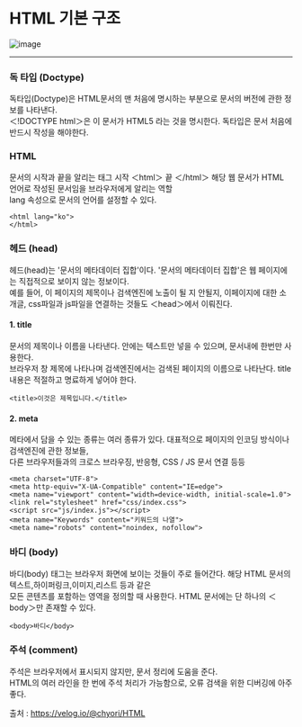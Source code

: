# HTML 기본 구조
![image](https://user-images.githubusercontent.com/99263360/189117891-9830a7e7-a63a-4401-831e-d3a0fbc5de6f.png)
***
### 독 타입 (Doctype)
독타입(Doctype)은 HTML문서의 맨 처음에 명시하는 부분으로 문서의 버전에 관한 정보를 나타낸다.  
＜!DOCTYPE html＞은 이 문서가 HTML5 라는 것을 명시한다. 독타입은 문서 처음에 반드시 작성을 해야한다.  

### HTML
문서의 시작과 끝을 알리는 태그 시작 ＜html＞ 끝 ＜/html＞ 해당 웹 문서가 HTML 언어로 작성된 문서임을 브라우저에게 알리는 역할  
lang 속성으로 문서의 언어를 설정할 수 있다.  
```
<html lang="ko">
</html>
```

### 헤드 (head)
헤드(head)는 '문서의 메타데이터 집합'이다. '문서의 메타데이터 집합'은 웹 페이지에는 직접적으로 보이지 않는 정보이다.  
예를 들어, 이 페이지의 제목이나 검색엔진에 노출이 될 지 안될지, 이페이지에 대한 소개글, css파일과 js파일을 연결하는 것들도 ＜head＞에서 이뤄진다.  
#### 1. title
문서의 제목이나 이름을 나타낸다. 안에는 텍스트만 넣을 수 있으며, 문서내에 한번만 사용한다.  
브라우저 창 제목에 나타나며 검색엔진에서는 검색된 페이지의 이름으로 나타난다. title 내용은 적절하고 명료하게 넣어야 한다.  
```
<title>이것은 제목입니다.</title>
```
#### 2. meta
메타에서 담을 수 있는 종류는 여러 종류가 있다. 대표적으로 페이지의 인코딩 방식이나 검색엔진에 관한 정보들,  
다른 브라우저들과의 크로스 브라우징, 반응형, CSS / JS 문서 연결 등등  
```
<meta charset="UTF-8">
<meta http-equiv="X-UA-Compatible" content="IE=edge">
<meta name="viewport" content="width=device-width, initial-scale=1.0">
<link rel="stylesheet" href="css/index.css">
<script src="js/index.js"></script>
<meta name="Keywords" content="키워드의 나열">
<meta name="robots" content="noindex, nofollow">
```

### 바디 (body)
바디(body) 태그는 브라우저 화면에 보이는 것들이 주로 들어간다. 해당 HTML 문서의 텍스트,하이퍼링크,이미지,리스트 등과 같은  
모든 콘텐츠를 포함하는 영역을 정의할 때 사용한다. HTML 문서에는 단 하나의 ＜body＞만 존재할 수 있다.  
```
<body>바디</body>
```

### 주석 (comment)
주석은 브라우저에서 표시되지 않지만, 문서 정리에 도움을 준다.  
HTML의 여러 라인을 한 번에 주석 처리가 가능함으로, 오류 검색을 위한 디버깅에 아주 좋다.  
  
출처 : https://velog.io/@chyori/HTML
